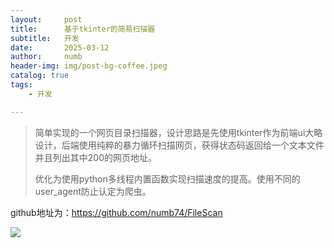 ```yaml
---
layout:     post
title:      基于tkinter的简易扫描器
subtitle:   开发
date:       2025-03-12
author:     numb
header-img: img/post-bg-coffee.jpeg
catalog: true
tags:
    - 开发

---
```


> 简单实现的一个网页目录扫描器，设计思路是先使用tkinter作为前端ui大略设计，后端使用纯粹的暴力循环扫描网页，获得状态码返回给一个文本文件并且列出其中200的网页地址。
>
> 优化为使用python多线程内置函数实现扫描速度的提高。使用不同的user_agent防止认定为爬虫。

github地址为：https://github.com/numb74/FileScan

<img src="https://numb74.github.io/img/EZScan.png">
